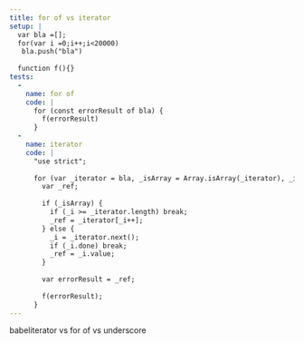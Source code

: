 ```yaml
---
title: for of vs iterator
setup: |
  var bla =[];
  for(var i =0;i++;i<20000)
   bla.push("bla")
  
  function f(){}
tests:
  -
    name: for of
    code: |
      for (const errorResult of bla) {
        f(errorResult)
      }
  -
    name: iterator
    code: |
      "use strict";
      
      for (var _iterator = bla, _isArray = Array.isArray(_iterator), _i = 0, _iterator = _isArray ? _iterator : _iterator[Symbol.iterator]();;) {
        var _ref;
      
        if (_isArray) {
          if (_i >= _iterator.length) break;
          _ref = _iterator[_i++];
        } else {
          _i = _iterator.next();
          if (_i.done) break;
          _ref = _i.value;
        }
      
        var errorResult = _ref;
      
        f(errorResult);
      }
---
```

babeliterator vs for of vs underscore
